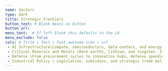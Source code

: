 ```yaml
---
name: Sectors
type: dark
title: Strategic Frontiers
button_text: # Blank means no button
button_url: 
menu_text:  # If left blank this defaults to the id
menu_exclude: false
cols: # Title \ Text \ Font awesome icon \ url
 - AI Infrastructure\Compute, semiconductors, data centers, and energy - the backbone of intelligence. \ fa-microchip
 - Critical Minerals and Metals \Rare earths, lithium, and tungsten. Strategic materials that shape supply chains and security.\ fa-gem
 - Defense \From procurement cycles to innovation hubs, defense spending defines industrial strategy.\ fa-shield-alt
 - Industrial Policy \ Legislation, subsidies, and strategic trade policy - where government priorities turn into market outcomes. \ fa-landmark
---
```

